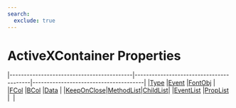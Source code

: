 ```yaml
---
search:
  exclude: true
---
```


<h1 class="heading"><span class="name">ActiveXContainer Properties</span></h1>

|-------------------------------------------|-----------------------------------------|---------------------------------------|
|[Type](../properties/type.md)              |[Event](../properties/event.md)          |[FontObj](../properties/fontobj.md)    |
|[FCol](../properties/fcol.md)              |[BCol](../properties/bcol.md)            |[Data](../properties/data.md)          |
|[KeepOnClose](../properties/keeponclose.md)|[MethodList](../properties/methodlist.md)|[ChildList](../properties/childlist.md)|
|[EventList](../properties/eventlist.md)    |[PropList](../properties/proplist.md)    |&nbsp;                                 |
